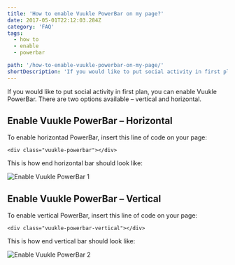 ```yaml
---
title: 'How to enable Vuukle PowerBar on my page?'
date: 2017-05-01T22:12:03.284Z
category: 'FAQ'
tags:
  - how to
  - enable
  - powerbar

path: '/how-to-enable-vuukle-powerbar-on-my-page/'
shortDescription: 'If you would like to put social activity in first plan, you can enable Vuukle PowerBar. There are two options available – vertical and horizontal.'
---
```


If you would like to put social activity in first plan, you can enable Vuukle PowerBar. There are two options available – vertical and horizontal.

## Enable Vuukle PowerBar – Horizontal

To enable horizontad PowerBar, insert this line of code on your page:

`<div class="vuukle-powerbar"></div>`

This is how end horizontal bar should look like:

![Enable Vuukle PowerBar 1](/img/how-to-enable-vuukle-powerbar-on-my-page-img-1.png)

## Enable Vuukle PowerBar – Vertical

To enable vertical PowerBar, insert this line of code on your page:

`<div class="vuukle-powerbar-vertical"></div>`

This is how end vertical bar should look like:

![Enable Vuukle PowerBar 2](/img/how-to-enable-vuukle-powerbar-on-my-page-img-2.png)
